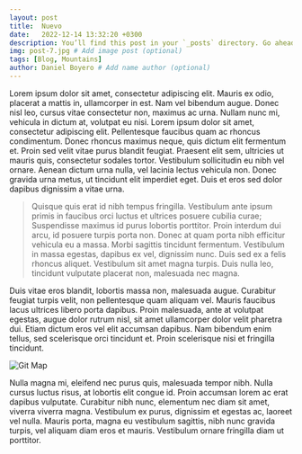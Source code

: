 ```yaml
---
layout: post
title:  Nuevo
date:   2022-12-14 13:32:20 +0300
description: You’ll find this post in your `_posts` directory. Go ahead and edit it and re-build the site to see your changes. # Add post description (optional)
img: post-7.jpg # Add image post (optional)
tags: [Blog, Mountains]
author: Daniel Boyero # Add name author (optional)
---
```

Lorem ipsum dolor sit amet, consectetur adipiscing elit. Mauris ex odio, placerat a mattis in, ullamcorper in est. Nam vel bibendum augue. Donec nisl leo, cursus vitae consectetur non, maximus ac urna. Nullam nunc mi, vehicula in dictum at, volutpat eu nisi. Lorem ipsum dolor sit amet, consectetur adipiscing elit. Pellentesque faucibus quam ac rhoncus condimentum. Donec rhoncus maximus neque, quis dictum elit fermentum et. Proin sed velit vitae purus blandit feugiat. Praesent elit sem, ultricies ut mauris quis, consectetur sodales tortor. Vestibulum sollicitudin eu nibh vel ornare. Aenean dictum urna nulla, vel lacinia lectus vehicula non. Donec gravida urna metus, ut tincidunt elit imperdiet eget. Duis et eros sed dolor dapibus dignissim a vitae urna. 

> Quisque quis erat id nibh tempus fringilla. Vestibulum ante ipsum primis in faucibus orci luctus et ultrices posuere cubilia curae; Suspendisse maximus id purus lobortis porttitor. Proin interdum dui arcu, id posuere turpis porta non. Donec at quam porta nibh efficitur vehicula eu a massa. Morbi sagittis tincidunt fermentum. Vestibulum in massa egestas, dapibus ex vel, dignissim nunc. Duis sed ex a felis rhoncus aliquet. Vestibulum sit amet magna turpis. Duis nulla leo, tincidunt vulputate placerat non, malesuada nec magna. 

Duis vitae eros blandit, lobortis massa non, malesuada augue. Curabitur feugiat turpis velit, non pellentesque quam aliquam vel. Mauris faucibus lacus ultrices libero porta dapibus. Proin malesuada, ante at volutpat egestas, augue dolor rutrum nisl, sit amet ullamcorper dolor velit pharetra dui. Etiam dictum eros vel elit accumsan dapibus. Nam bibendum enim tellus, sed scelerisque orci tincidunt et. Proin scelerisque nisi et fringilla tincidunt. 

![Git Map]({{site.baseurl}}/assets/img/git-map.jpg)

Nulla magna mi, eleifend nec purus quis, malesuada tempor nibh. Nulla cursus luctus risus, at lobortis elit congue id. Proin accumsan lorem ac erat dapibus vulputate. Curabitur nibh nunc, elementum nec diam sit amet, viverra viverra magna. Vestibulum ex purus, dignissim et egestas ac, laoreet vel nulla. Mauris porta, magna eu vestibulum sagittis, nibh nunc gravida turpis, vel aliquam diam eros et mauris. Vestibulum ornare fringilla diam ut porttitor. 

